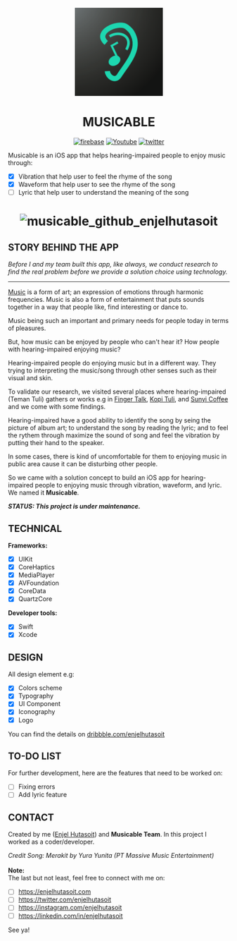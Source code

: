 
<p align="center">
  <img src="https://github.com/enjelhutasoit/musicable/blob/jasmine/VTune/Assets.xcassets/AppIcon.appiconset/icon_60pt%403x.png" width="200" height="200" alt="hay" />
</p>

<h1 align="center">
  <strong>MUSICABLE</strong>
</h1>

<p align="center">
  <a href="firebase.google.com"><img src="https://img.shields.io/badge/readme-docs-3484C6.svg" alt="firebase" /></a>
  <a href="https://youtube.com/enjelhutasoit"><img src="https://img.shields.io/badge/youtube-channel-e52d27.svg" alt="Youtube" /></a>
  <a href="https://twitter.com/enjelhutasoit"><img src="https://img.shields.io/twitter/follow/vr_toolkit.svg?style=flat&label=twitter" alt="twitter" /></a>
</p>

Musicable is an iOS app that helps hearing-impaired people to enjoy music through:
- [x] Vibration that help user to feel the rhyme of the song
- [x] Waveform that help user to see the rhyme of the song
- [ ] Lyric that help user to understand the meaning of the song
<h1 align="center">

![musicable_github_enjelhutasoit](https://user-images.githubusercontent.com/28510687/72727840-876b4280-3bbe-11ea-9b5f-63c778d15c99.gif)



## STORY BEHIND THE APP

_Before I and my team built this app, like always, 
we conduct research to find the real problem before we provide a solution choice
using technology._
***
[Music](https://simple.wikipedia.org/wiki/Music) is a form of art; an expression of emotions through harmonic frequencies. 
Music is also a form of entertainment that puts sounds together in a way that people like, find interesting or dance to.

Music being such an important and primary needs for people today in terms of pleasures. 

But, how music can be enjoyed by people who can't hear it? How people with hearing-impaired enjoying music? 

Hearing-impaired people do enjoying music but in a different way.
They trying to interpreting the music/song through other senses such as their visual and skin.

To validate our research, we visited several places where hearing-impaired (Teman Tuli) gathers or works e.g in [Finger Talk](https://business.google.com/website/deaf-cafe-fingertalk.org), 
[Kopi Tuli](https://instagram.com/koptul), and [Sunyi Coffee](https://www.instagram.com/sunyi.coffee) and we come with some findings.

Hearing-impaired have a good ability to identify the song by seing the picture of album art; 
to understand the song by reading the lyric; and to feel the rythem through maximize the sound of song
and feel the vibration by putting their hand to the speaker.

In some cases, there is kind of uncomfortable for them to enjoying music in public area cause it can be disturbing other people.

So we came with a solution concept to build an iOS app for hearing-impaired people
to enjoying music through vibration, waveform, and lyric. We named it **Musicable**.

_**STATUS: This project is under maintenance.**_

## TECHNICAL
**Frameworks:**
- [x] UIKit
- [x] CoreHaptics
- [x] MediaPlayer
- [x] AVFoundation
- [x] CoreData
- [x] QuartzCore

**Developer tools:**
- [x] Swift
- [x] Xcode

## DESIGN
All design element e.g: 
- [x] Colors scheme
- [x] Typography
- [x] UI Component 
- [x] Iconography
- [x] Logo

You can find the details on [dribbble.com/enjelhutasoit](https://dribbble.com/enjelhutasoit)

## TO-DO LIST 
For further development, here are the features that need to be worked on:
- [ ] Fixing errors
- [ ] Add lyric feature

## CONTACT
Created by me ([Enjel Hutasoit](http://github.com/enjelhutasoit)) and **Musicable Team**. 
In this project I worked as a coder/developer.

<i>Credit Song: Merakit by Yura Yunita (PT Massive Music Entertainment)</i><br>
<br>
**Note:**<br>
The last but not least, feel free to connect with me on:

- [ ] https://enjelhutasoit.com 
- [ ] https://twitter.com/enjelhutasoit 
- [ ] https://instagram.com/enjelhutasoit 
- [ ] https://linkedin.com/in/enjelhutasoit

See ya!
